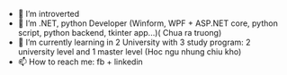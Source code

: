 
- 👀 I’m introverted
- 💞️ I’m .NET, python Developer (Winform, WPF + ASP.NET core, python script, python backend, tkinter app...)( Chua ra truong)
- 🌱 I’m currently learning in 2 University with 3 study program: 2 university level and 1 master level (Hoc ngu nhung chiu kho)
- 📫 How to reach me: fb + linkedin
    

<!---
DatMinhLeChon/DatMinhLeChon is a ✨ special ✨ repository because its `README.md` (this file) appears on your GitHub profile.
You can click the Preview link to take a look at your changes.
--->
